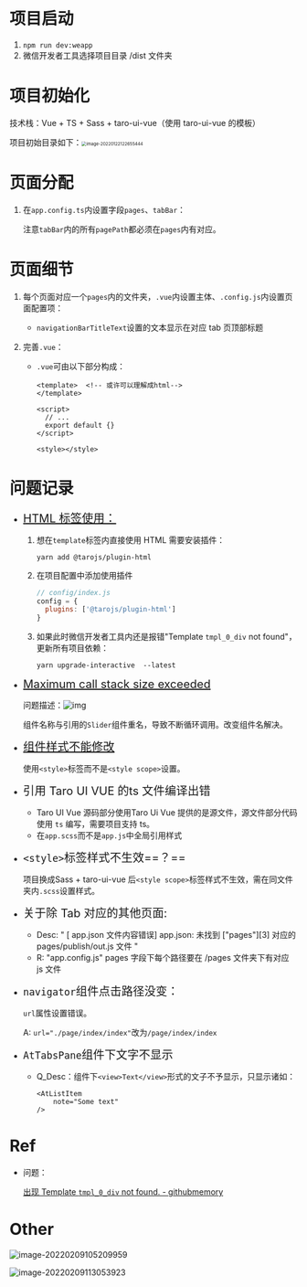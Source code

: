 # 项目启动

1. `npm run dev:weapp`
2. 微信开发者工具选择项目目录 /dist 文件夹



# 项目初始化

技术栈：Vue + TS + Sass + taro-ui-vue（使用 taro-ui-vue 的模板）

项目初始目录如下：<img src="https://gitee.com/ethereal-bang/images/raw/master/20220122122655.png" alt="image-20220122122655444" style="zoom:53%;" />

# 页面分配

1. 在`app.config.ts`内设置字段`pages`、`tabBar`：

    注意`tabBar`内的所有`pagePath`都必须在`pages`内有对应。



# 页面细节

1. 每个页面对应一个`pages`内的文件夹，`.vue`内设置主体、`.config.js`内设置页面配置项：

    + `navigationBarTitleText`设置的文本显示在对应 tab 页顶部标题

2. 完善`.vue`：

    + `.vue`可由以下部分构成：

        ```vue
        <template>	<!-- 或许可以理解成html-->
        </template>
        
        <script>
          // ...
          export default {}
        </script>
        
        <style></style>
        ```

        

# 问题记录

+ <span style="font-size:20px">[HTML 标签使用：](https://nervjs.github.io/taro/docs/use-h5#%E4%BD%BF%E7%94%A8%E6%96%B9%E6%B3%95)</span>

    1. 想在`template`标签内直接使用 HTML 需要安装插件：

        ```
        yarn add @tarojs/plugin-html
        ```

    2. 在项目配置中添加使用插件

        ```js
        // config/index.js
        config = {
          plugins: ['@tarojs/plugin-html']
        }
        ```

    3. 如果此时微信开发者工具内还是报错"Template `tmpl_0_div` not found"，更新所有项目依赖：

        ```
        yarn upgrade-interactive  --latest
        ```

+ <span style="font-size:20px">[Maximum call stack size exceeded](https://www.jianshu.com/p/1fa961806fcc)</span>

    问题描述：![img](https://upload-images.jianshu.io/upload_images/551421-3f4acde4ab958f93.png?imageMogr2/auto-orient/strip|imageView2/2/w/566/format/webp)

    组件名称与引用的`Slider`组件重名，导致不断循环调用。改变组件名解决。
    
+ <span style="font-size:20px">[组件样式不能修改](https://www.cnblogs.com/fightjianxian/p/11920913.html)</span>

    使用`<style>`标签而不是`<style scope>`设置。

+ <span style="font-size:20px">引用 Taro UI VUE 的ts 文件编译出错</span>

    + Taro UI Vue 源码部分使用Taro Ui Vue 提供的是源文件，源文件部分代码使用 `ts` 编写，需要项目支持 ts。
    + 在`app.scss`而不是`app.js`中全局引用样式

+ <span style="font-size:20px">`<style>`标签样式不生效==？==</span>

    项目换成Sass + taro-ui-vue 后`<style scope>`标签样式不生效，需在同文件夹内`.scss`设置样式。
    
+ <span style="font-size:20px">关于除 Tab 对应的其他页面:</span>

    + Desc: " [ app.json 文件内容错误] app.json: 未找到 ["pages"][3] 对应的 pages/publish/out.js 文件 "
    + R: "app.config.js" pages 字段下每个路径要在 /pages 文件夹下有对应 js 文件
    
+ <span style="font-size:20px">`navigator`组件点击路径没变：</span>

    `url`属性设置错误。

    A: `url="./page/index/index"`改为`/page/index/index`

+ <span style="font-size:20px">`AtTabsPane`组件下文字不显示</span>

    + Q_Desc：组件下`<view>Text</view>`形式的文子不予显示，只显示诸如：

        ```vue
        <AtListItem
        	note="Some text"
        />
        ```

        

    

    

# Ref

+ 问题：

    [出现 Template `tmpl_0_div` not found. - githubmemory](https://githubmemory.com/repo/NervJS/taro/issues/10539)



# Other

![image-20220209105209959](https://gitee.com/ethereal-bang/images/raw/master/20220209105217.png)

![image-20220209113053923](https://gitee.com/ethereal-bang/images/raw/master/20220209113054.png)